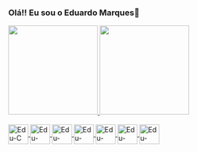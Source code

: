 ### Olá!! Eu sou o Eduardo Marques👋

<div>
  <a href = "https://github.com/EduHMarques">
  <img height="180em" src="https://github-readme-stats.vercel.app/api?username=EduHMarques&count_private=true&show_icons=true&theme=dark"/>
  <img height="180em" src="https://github-readme-stats.vercel.app/api/top-langs/?username=EduHMarques&layout=compact&count_private=true&theme=dark"/>
</div>

<div style="display: inline_block"><br>
  <img align="center" alt="Edu-C" height="40" width="40" src="https://cdn.jsdelivr.net/gh/devicons/devicon/icons/c/c-original.svg"/>
  <img align="center" alt="Edu-Cpp" height="40" width="40" src="https://cdn.jsdelivr.net/gh/devicons/devicon/icons/cplusplus/cplusplus-original.svg"/>
  <img align="center" alt="Edu-Java" height="40" width="40" src="https://cdn.jsdelivr.net/gh/devicons/devicon/icons/java/java-original.svg"/>
  <img align="center" alt="Edu-Python" height="40" width="40" src="https://cdn.jsdelivr.net/gh/devicons/devicon/icons/python/python-original.svg"/>
  <img align="center" alt="Edu-Jupyter" height="40" width="40" src="https://cdn.jsdelivr.net/gh/devicons/devicon/icons/jupyter/jupyter-original.svg"/>
  <img align="center" alt="Edu-Pandas" height="40" width="40" src="https://cdn.jsdelivr.net/gh/devicons/devicon/icons/pandas/pandas-original.svg"/>
  <img align="center" alt="Edu-Numpy" height="40" width="40" src="https://cdn.jsdelivr.net/gh/devicons/devicon/icons/numpy/numpy-original.svg"/>
</div>
  
<!--
**EduHMarques/eduhmarques** is a ✨ _special_ ✨ repository because its `README.md` (this file) appears on your GitHub profile.

Here are some ideas to get you started:

- 🔭 I’m currently working on ...
- 🌱 I’m currently learning ...
- 👯 I’m looking to collaborate on ...
- 🤔 I’m looking for help with ...
- 💬 Ask me about ...
- 📫 How to reach me: ...
- 😄 Pronouns: ...
- ⚡ Fun fact: ...
-->
